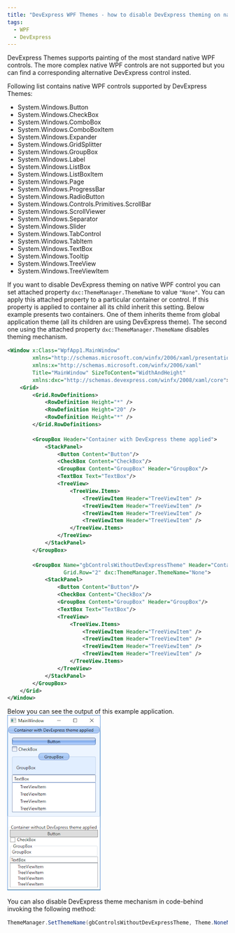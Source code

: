 ```yaml
---
title: "DevExpress WPF Themes - how to disable DevExpress theming on native WPF controls"
tags:
  - WPF
  - DevExpress
---
```

DevExpress Themes supports painting of the most standard native WPF controls. The more complex native WPF controls are not supported but you can find a corresponding alternative DevExpress control insted.

Following list contains native WPF controls supported by DevExpress Themes:
* System.Windows.Button
* System.Windows.CheckBox
* System.Windows.ComboBox
* System.Windows.ComboBoxItem
* System.Windows.Expander
* System.Windows.GridSplitter
* System.Windows.GroupBox
* System.Windows.Label
* System.Windows.ListBox
* System.Windows.ListBoxItem
* System.Windows.Page
* System.Windows.ProgressBar
* System.Windows.RadioButton
* System.Windows.Controls.Primitives.ScrollBar
* System.Windows.ScrollViewer
* System.Windows.Separator
* System.Windows.Slider
* System.Windows.TabControl
* System.Windows.TabItem
* System.Windows.TextBox
* System.Windows.Tooltip
* System.Windows.TreeView
* System.Windows.TreeViewItem

If you want to disable DevExpress theming on native WPF control you can set attached property ```dxc:ThemeManager.ThemeName``` to value ```"None"```. You can apply this attached property to a particular container or control. If this property is applied to container all its child inherit this setting.
Below example presents two containers. One of them inherits theme from global application theme (all its children are using DevExpress theme). The second one using the attached property ```dxc:ThemeManager.ThemeName``` disables theming mechanism.

~~~ xml
<Window x:Class="WpfApp1.MainWindow"
        xmlns="http://schemas.microsoft.com/winfx/2006/xaml/presentation"
        xmlns:x="http://schemas.microsoft.com/winfx/2006/xaml"   
        Title="MainWindow" SizeToContent="WidthAndHeight"
        xmlns:dxc="http://schemas.devexpress.com/winfx/2008/xaml/core">
    <Grid>
        <Grid.RowDefinitions>
            <RowDefinition Height="*" />
            <RowDefinition Height="20" />
            <RowDefinition Height="*" />
        </Grid.RowDefinitions>

        <GroupBox Header="Container with DevExpress theme applied">
            <StackPanel>
                <Button Content="Button"/>
                <CheckBox Content="CheckBox"/>
                <GroupBox Content="GroupBox" Header="GroupBox"/>
                <TextBox Text="TextBox"/>
                <TreeView>
                    <TreeView.Items>
                        <TreeViewItem Header="TreeViewItem" />
                        <TreeViewItem Header="TreeViewItem" />
                        <TreeViewItem Header="TreeViewItem" />
                        <TreeViewItem Header="TreeViewItem" />
                    </TreeView.Items>
                </TreeView>
            </StackPanel>
        </GroupBox>

        <GroupBox Name="gbControlsWithoutDevExpressTheme" Header="Container without DevExpress theme applied"
                  Grid.Row="2" dxc:ThemeManager.ThemeName="None">
            <StackPanel>
                <Button Content="Button"/>
                <CheckBox Content="CheckBox"/>
                <GroupBox Content="GroupBox" Header="GroupBox"/>
                <TextBox Text="TextBox"/>
                <TreeView>
                    <TreeView.Items>
                        <TreeViewItem Header="TreeViewItem" />
                        <TreeViewItem Header="TreeViewItem" />
                        <TreeViewItem Header="TreeViewItem" />
                        <TreeViewItem Header="TreeViewItem" />
                    </TreeView.Items>
                </TreeView>
            </StackPanel>
        </GroupBox>
    </Grid>
</Window>
~~~

Below you can see the output of this example application.
<img src="/images/posts/WpfApp1_2018-08-16_03-03-35.png" class="align-center" alt="">

You can also disable DevExpress theme mechanism in code-behind invoking the following method:

~~~ csharp
ThemeManager.SetThemeName(gbControlsWithoutDevExpressTheme, Theme.NoneName);
~~~

